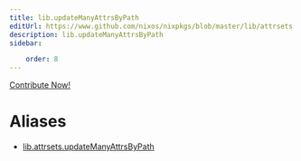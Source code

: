 ```yaml
---
title: lib.updateManyAttrsByPath
editUrl: https://www.github.com/nixos/nixpkgs/blob/master/lib/attrsets.nix#L276C6
description: lib.updateManyAttrsByPath
sidebar:

    order: 8
---
```


<a href="https://www.github.com/nixos/nixpkgs/blob/master/lib/attrsets.nix#L276C6">Contribute Now!</a>


# Aliases

- [lib.attrsets.updateManyAttrsByPath](/reference/libattrsets.updateManyAttrsByPath)


